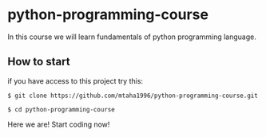 # python-programming-course

In this course we will learn fundamentals of python programming language.

## How to start

if you have access to this project try this:

`$ git clone https://github.com/mtaha1996/python-programming-course.git`

`$ cd python-programming-course`

Here we are! Start coding now!
